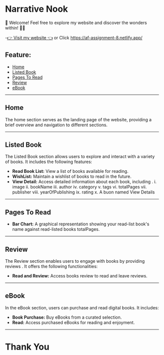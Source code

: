 # Narrative Nook


🌟 Welcome! Feel free to explore my website and discover the wonders within! 🚀✨

-[👉 Visit my website 👈](https://af-assignment-8.netlify.app/) or Click https://af-assignment-8.netlify.app/

## Feature:

- [Home](#home)
- [Listed Book](#listed-book)
- [Pages To Read](#pages-to-read)
- [Review](#review)
- [eBook](#ebook)


---

## Home

The home section serves as the landing page of the website, providing a brief overview and navigation to different sections.

---

## Listed Book

The Listed Book section allows users to explore and interact with a variety of books. It includes the following features:

- **Read Book List:** View a list of books available for reading.
- **WishList:** Maintain a wishlist of books to read in the future.
- **View Detail:** Access detailed information about each book, including .
i. image
ii. bookName
iii. author
iv. category
v. tags
vi. totalPages
vii. publisher
viii. yearOfPublishing
ix. rating
x. A buon named View Details

---

## Pages To Read


- **Bar Chart:** A graphical representation showing your read-list book's name against read-listed books totalPages.

---

## Review

The Review section enables users to engage with books by providing reviews . It offers the following functionalities:

- **Read and Review:** Access books review to read and leave reviews.

---

## eBook

In the eBook section, users can purchase and read digital books. It includes:

- **Book Purchase:** Buy eBooks from a curated selection.
- **Read:** Access purchased eBooks for reading and enjoyment.

---

# Thank You
